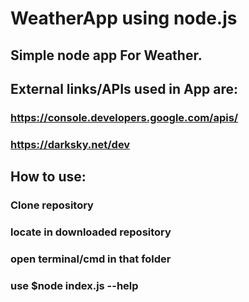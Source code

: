 # WeatherApp using node.js

## Simple node app For Weather.

## External links/APIs used in App are:

### https://console.developers.google.com/apis/
### https://darksky.net/dev

## How to use:

### Clone repository
### locate in downloaded repository
### open terminal/cmd in that folder
### use $node index.js --help
